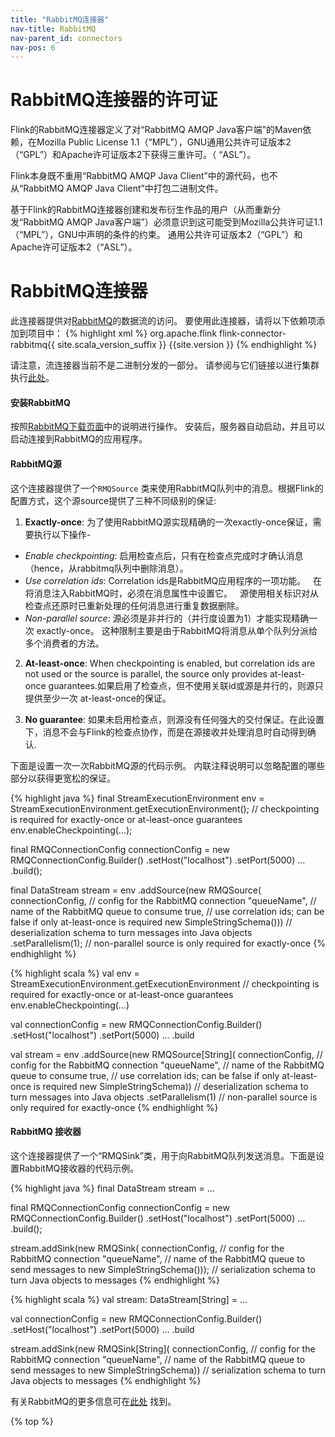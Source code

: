 ```yaml
---
title: "RabbitMQ连接器"
nav-title: RabbitMQ
nav-parent_id: connectors
nav-pos: 6
---
```

<!--
Licensed to the Apache Software Foundation (ASF) under one
or more contributor license agreements.  See the NOTICE file
distributed with this work for additional information
regarding copyright ownership.  The ASF licenses this file
to you under the Apache License, Version 2.0 (the
"License"); you may not use this file except in compliance
with the License.  You may obtain a copy of the License at

  http://www.apache.org/licenses/LICENSE-2.0

Unless required by applicable law or agreed to in writing,
software distributed under the License is distributed on an
"AS IS" BASIS, WITHOUT WARRANTIES OR CONDITIONS OF ANY
KIND, either express or implied.  See the License for the
specific language governing permissions and limitations
under the License.
-->

# RabbitMQ连接器的许可证


Flink的RabbitMQ连接器定义了对“RabbitMQ AMQP Java客户端”的Maven依赖，在Mozilla Public License 1.1（“MPL”），GNU通用公共许可证版本2（“GPL”）和Apache许可证版本2下获得三重许可。（ “ASL”）。

Flink本身既不重用“RabbitMQ AMQP Java Client”中的源代码，也不从“RabbitMQ AMQP Java Client”中打包二进制文件。

基于Flink的RabbitMQ连接器创建和发布衍生作品的用户（从而重新分发“RabbitMQ AMQP Java客户端”）必须意识到这可能受到Mozilla公共许可证1.1（“MPL”），GNU中声明的条件的约束。 通用公共许可证版本2（“GPL”）和Apache许可证版本2（“ASL”）。


# RabbitMQ连接器

此连接器提供对[RabbitMQ](http://www.rabbitmq.com/)的数据流的访问。 要使用此连接器，请将以下依赖项添加到项目中：
{% highlight xml %}
<dependency>
  <groupId>org.apache.flink</groupId>
  <artifactId>flink-connector-rabbitmq{{ site.scala_version_suffix }}</artifactId>
  <version>{{site.version }}</version>
</dependency>
{% endhighlight %}

请注意，流连接器当前不是二进制分发的一部分。 请参阅与它们链接以进行集群执行[此处]({{site.baseurl}}/dev/linking.html)。
#### 安装RabbitMQ

按照[RabbitMQ下载页面](http://www.rabbitmq.com/download.html)中的说明进行操作。 安装后，服务器自动启动，并且可以启动连接到RabbitMQ的应用程序。
#### RabbitMQ源

这个连接器提供了一个`RMQSource` 类来使用RabbitMQ队列中的消息。根据Flink的配置方式，这个源source提供了三种不同级别的保证:

1. **Exactly-once**: 为了使用RabbitMQ源实现精确的一次exactly-once保证，需要执行以下操作-

 - *Enable checkpointing*: 启用检查点后，只有在检查点完成时才确认消息（hence，从rabbitmq队列中删除消息）。
 - *Use correlation ids*: Correlation ids是RabbitMQ应用程序的一项功能。
  在将消息注入RabbitMQ时，必须在消息属性中设置它。
  源使用相关标识对从检查点还原时已重新处理的任何消息进行重复数据删除。
 - *Non-parallel source*: 源必须是非并行的（并行度设置为1）才能实现精确一次 exactly-once。 这种限制主要是由于RabbitMQ将消息从单个队列分派给多个消费者的方法。


2. **At-least-once**: When checkpointing is enabled, but correlation ids
are not used or the source is parallel, the source only provides at-least-once
guarantees.如果启用了检查点，但不使用关联id或源是并行的，则源只提供至少一次 at-least-once的保证。

3. **No guarantee**: 如果未启用检查点，则源没有任何强大的交付保证。在此设置下，消息不会与Flink的检查点协作，而是在源接收并处理消息时自动得到确认.


下面是设置一次一次RabbitMQ源的代码示例。
内联注释说明可以忽略配置的哪些部分以获得更宽松的保证。
<div class="codetabs" markdown="1">
<div data-lang="java" markdown="1">
{% highlight java %}
final StreamExecutionEnvironment env = StreamExecutionEnvironment.getExecutionEnvironment();
// checkpointing is required for exactly-once or at-least-once guarantees
env.enableCheckpointing(...);

final RMQConnectionConfig connectionConfig = new RMQConnectionConfig.Builder()
    .setHost("localhost")
    .setPort(5000)
    ...
    .build();
    
final DataStream<String> stream = env
    .addSource(new RMQSource<String>(
        connectionConfig,            // config for the RabbitMQ connection
        "queueName",                 // name of the RabbitMQ queue to consume
        true,                        // use correlation ids; can be false if only at-least-once is required
        new SimpleStringSchema()))   // deserialization schema to turn messages into Java objects
    .setParallelism(1);              // non-parallel source is only required for exactly-once
{% endhighlight %}
</div>
<div data-lang="scala" markdown="1">
{% highlight scala %}
val env = StreamExecutionEnvironment.getExecutionEnvironment
// checkpointing is required for exactly-once or at-least-once guarantees
env.enableCheckpointing(...)

val connectionConfig = new RMQConnectionConfig.Builder()
    .setHost("localhost")
    .setPort(5000)
    ...
    .build
    
val stream = env
    .addSource(new RMQSource[String](
        connectionConfig,            // config for the RabbitMQ connection
        "queueName",                 // name of the RabbitMQ queue to consume
        true,                        // use correlation ids; can be false if only at-least-once is required
        new SimpleStringSchema))     // deserialization schema to turn messages into Java objects
    .setParallelism(1)               // non-parallel source is only required for exactly-once
{% endhighlight %}
</div>
</div>

#### RabbitMQ 接收器

这个连接器提供了一个“RMQSink”类，用于向RabbitMQ队列发送消息。下面是设置RabbitMQ接收器的代码示例。

<div class="codetabs" markdown="1">
<div data-lang="java" markdown="1">
{% highlight java %}
final DataStream<String> stream = ...

final RMQConnectionConfig connectionConfig = new RMQConnectionConfig.Builder()
    .setHost("localhost")
    .setPort(5000)
    ...
    .build();
    
stream.addSink(new RMQSink<String>(
    connectionConfig,            // config for the RabbitMQ connection
    "queueName",                 // name of the RabbitMQ queue to send messages to
    new SimpleStringSchema()));  // serialization schema to turn Java objects to messages
{% endhighlight %}
</div>
<div data-lang="scala" markdown="1">
{% highlight scala %}
val stream: DataStream[String] = ...

val connectionConfig = new RMQConnectionConfig.Builder()
    .setHost("localhost")
    .setPort(5000)
    ...
    .build
    
stream.addSink(new RMQSink[String](
    connectionConfig,         // config for the RabbitMQ connection
    "queueName",              // name of the RabbitMQ queue to send messages to
    new SimpleStringSchema))  // serialization schema to turn Java objects to messages
{% endhighlight %}
</div>
</div>

有关RabbitMQ的更多信息可在[此处](http://www.rabbitmq.com/) 找到。

{% top %}
